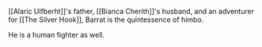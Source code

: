[[Alaric Ulfberht]]'s father, [[Bianca Cherith]]'s husband, and an adventurer for [[The Silver Hook]], Barrat is the quintessence of himbo.

He is a human fighter as well.